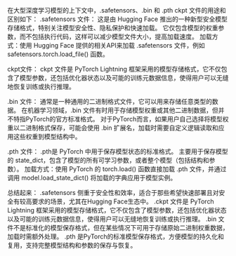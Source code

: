 在大型深度学习模型的上下文中，.safetensors、.bin 和 .pth ckpt 文件的用途和区别如下：
.safetensors 文件：
  这是由 Hugging Face 推出的一种新型安全模型存储格式，特别关注模型安全性、隐私保护和快速加载。
它仅包含模型的权重参数，而不包括执行代码，这样可以减少模型文件大小，提高加载速度。
加载方式：使用 Hugging Face 提供的相关API来加载 .safetensors 文件，例如 safetensors.torch.load_file() 函数。

ckpt文件：
  ckpt 文件是 PyTorch Lightning 框架采用的模型存储格式，它不仅包含了模型参数，还包括优化器状态以及可能的训练元数据信息，使得用户可以无缝地恢复训练或执行推理。
  
.bin 文件：
  通常是一种通用的二进制格式文件，它可以用来存储任意类型的数据。
在机器学习领域，.bin 文件有时用于存储模型权重或其他二进制数据，但并不特指PyTorch的官方标准格式。
对于PyTorch而言，如果用户自己选择将模型权重以二进制格式保存，可能会使用 .bin 扩展名，加载时需要自定义逻辑读取和应用这些权重到模型结构中。

.pth 文件：
  .pth是 PyTorch 中用于保存模型状态的标准格式。
主要用于保存模型的 state_dict，包含了模型的所有可学习参数，或者整个模型（包括结构和参数）。
加载方式：使用 PyTorch 的 torch.load() 函数直接加载 .pth 文件，并通过调用 model.load_state_dict() 将加载的字典应用于模型实例。

总结起来：
.safetensors 侧重于安全性和效率，适合于那些希望快速部署且对安全有较高要求的场景，尤其在Hugging Face生态中。
.ckpt 文件是 PyTorch Lightning 框架采用的模型存储格式，它不仅包含了模型参数，还包括优化器状态以及可能的训练元数据信息，使得用户可以无缝地恢复训练或执行推理。
.bin 文件不是标准化的模型保存格式，但在某些情况下可用于存储原始二进制权重数据，加载时需额外处理。
.pth 是PyTorch的标准模型保存格式，方便模型的持久化和复用，支持完整模型结构和参数的保存与恢复。
